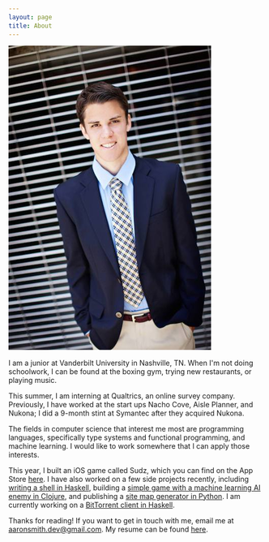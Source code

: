 ```yaml
---
layout: page
title: About
---
```


![Profile](/assets/profile.jpg)

I am a junior at Vanderbilt University in Nashville, TN. When I'm not doing
schoolwork, I can be found at the boxing gym, trying new restaurants, or
playing music.

This summer, I am interning at Qualtrics, an online survey company. Previously,
I have worked at the start ups Nacho Cove, Aisle Planner, and Nukona; I did
a 9-month stint at Symantec after they acquired Nukona.

The fields in computer science that interest me most are programming languages,
specifically type systems and functional programming, and machine learning.
I would like to work somewhere that I can apply those interests.

This year, I built an iOS game called Sudz, which you can find on the App Store
[here](https://itunes.apple.com/us/app/sudz/id938194736?mt=8). I have also
worked on a few side projects recently, including [writing a shell in
Haskell](https://github.com/dblarons/haskell-shell), building a [simple game
with a machine learning AI enemy in
Clojure](https://github.com/bad-intel/attrition), and publishing a [site map
generator in Python](https://github.com/dblarons/sitemapserpent). I am
currently working on a [BitTorrent client in
Haskell](https://github.com/dblarons/torrskel).

Thanks for reading! If you want to get in touch with me, email me at <a
href="mailto:aaronsmith.dev@gmail.com">aaronsmith.dev@gmail.com</a>. My resume
can be found [here](/assets/aaron_resume.pdf).
